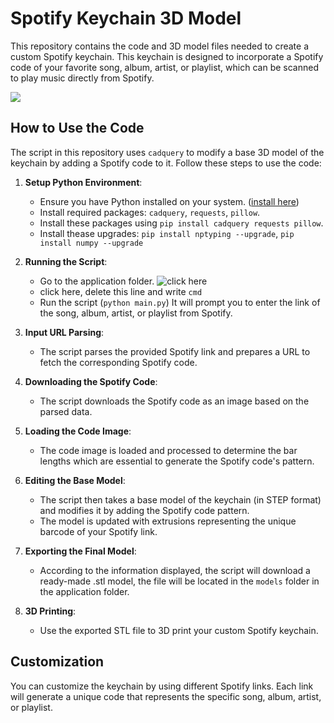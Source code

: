 # Spotify Keychain 3D Model

This repository contains the code and 3D model files needed to create a custom Spotify keychain. This keychain is designed to incorporate a Spotify code of your favorite song, album, artist, or playlist, which can be scanned to play music directly from Spotify.

![](https://github.com/ricdigi/spotify_keychain_3D_model/blob/master/Images/render_b.png?raw=true)

## How to Use the Code

The script in this repository uses `cadquery` to modify a base 3D model of the keychain by adding a Spotify code to it. Follow these steps to use the code:

1. **Setup Python Environment**:
   - Ensure you have Python installed on your system. ([install here](https://www.python.org/downloads/release/python-396/))
   - Install required packages: `cadquery`, `requests`, `pillow`.
   - Install these packages using `pip install cadquery requests pillow`.
   - Install thease upgrades: `pip install nptyping --upgrade`, `pip install numpy --upgrade`

2. **Running the Script**:
   - Go to the application folder. 
   ![click here](image.png)
   - click here, delete this line and write `cmd`
   - Run the script (`python main.py`) It will prompt you to enter the link of the song, album, artist, or playlist from Spotify.

3. **Input URL Parsing**:
   - The script parses the provided Spotify link and prepares a URL to fetch the corresponding Spotify code.

4. **Downloading the Spotify Code**:
   - The script downloads the Spotify code as an image based on the parsed data.

5. **Loading the Code Image**:
   - The code image is loaded and processed to determine the bar lengths which are essential to generate the Spotify code's pattern.

6. **Editing the Base Model**:
   - The script then takes a base model of the keychain (in STEP format) and modifies it by adding the Spotify code pattern.
   - The model is updated with extrusions representing the unique barcode of your Spotify link.

7. **Exporting the Final Model**:
   - According to the information displayed, the script will download a ready-made .stl model, the file will be located in the `models` folder in the application folder.

8. **3D Printing**:
   - Use the exported STL file to 3D print your custom Spotify keychain.

## Customization

You can customize the keychain by using different Spotify links. Each link will generate a unique code that represents the specific song, album, artist, or playlist.

